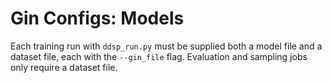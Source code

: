 # Gin Configs: Models

Each training run with `ddsp_run.py` must be supplied both a model file and a dataset file, each with the `--gin_file` flag.
Evaluation and sampling jobs only require a dataset file.
